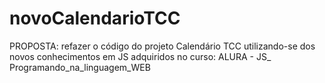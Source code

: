 # novoCalendarioTCC
PROPOSTA: refazer o código do projeto Calendário TCC utilizando-se dos novos conhecimentos em JS adquiridos no curso: ALURA - JS_ Programando_na_linguagem_WEB




